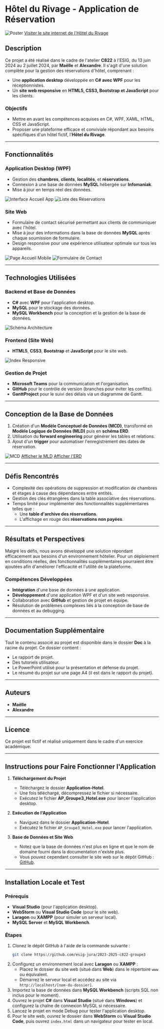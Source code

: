 # Hôtel du Rivage - Application de Réservation

![Poster](Doc/img/Poster-Hotel-MHD-API.png)
[Visiter le site internet de l'Hôtel du Rivage](https://pitarchalexandre.github.io/hotel_du_rivage_site_web/)

## Description

Ce projet a été réalisé dans le cadre de l'atelier **C822** à l'ESIG, du 13 juin 2024 au 2 juillet 2024, par **Maëlle** et **Alexandre**. Il s'agit d'une solution complète pour la gestion des réservations d'hôtel, comprenant :

- Une **application desktop** développée en **C# avec WPF** pour les réceptionnistes.
- Un **site web responsive** en **HTML5, CSS3, Bootstrap et JavaScript** pour les clients.

### Objectifs

- Mettre en avant les compétences acquises en C#, WPF, XAML, HTML, CSS et JavaScript.
- Proposer une plateforme efficace et conviviale répondant aux besoins spécifiques d'un hôtel fictif, l'**Hôtel du Rivage**.

---

## Fonctionnalités

### Application Desktop (WPF)
- Gestion des **chambres**, **clients**, **localités**, et **réservations**.
- Connexion à une base de données **MySQL** hébergée sur **Infomaniak**.
- Mise à jour en temps réel des données.

![Interface Accueil App](Doc/img/interface-accueil-app.png)
![Liste des Réservations](Doc/img/reservationListView.png)

### Site Web
- Formulaire de contact sécurisé permettant aux clients de communiquer avec l'hôtel.
- Mise à jour des informations dans la base de données **MySQL** après chaque soumission de formulaire.
- Design responsive pour une expérience utilisateur optimale sur tous les appareils.

![Page Accueil Mobile](Doc/img/page-accueil-tel.PNG)
![Formulaire de Contact](Doc/img/formulaire.PNG)

---

## Technologies Utilisées

### Backend et Base de Données
- **C#** avec **WPF** pour l'application desktop.
- **MySQL** pour le stockage des données.
- **MySQL Workbench** pour la conception et la gestion de la base de données.

![Schéma Architecture](Doc/img/schema_architecture_du_systeme.png)

### Frontend (Site Web)
- **HTML5**, **CSS3**, **Bootstrap** et **JavaScript** pour le site web.

![Index Responsive](Doc/img/indexhtmlResponsive.PNG)

### Gestion de Projet
- **Microsoft Teams** pour la communication et l'organisation.
- **GitHub** pour le contrôle de version (branches pour éviter les conflits).
- **GanttProject** pour le suivi des délais via un diagramme de Gantt.

---

## Conception de la Base de Données

1. Création d'un **Modèle Conceptuel de Données (MCD)**, transformé en **Modèle Logique de Données (MLD)** puis en **schéma ERD**.
2. Utilisation du **forward engineering** pour générer les tables et relations.
3. Ajout d'un **trigger** pour automatiser l'enregistrement des dates de réservation.

![MCD](Doc/img/MCD-Hotel.PNG)
[Afficher le MLD](Doc/img/MLD-Hotel.PNG)
[Afficher l'ERD](Doc/img/ERD-Hotel.PNG)

---

## Défis Rencontrés

- Complexité des opérations de suppression et modification de chambres et étages à cause des dépendances entre entités.
- Gestion des clés étrangères dans la table associative des réservations.
- Temps limité pour implémenter des fonctionnalités supplémentaires telles que :
  - Une **table d'archive des réservations**.
  - L'affichage en rouge des **réservations non payées**.

---

## Résultats et Perspectives

Malgré les défis, nous avons développé une solution répondant efficacement aux besoins d'un environnement hôtelier. Pour un déploiement en conditions réelles, des fonctionnalités supplémentaires pourraient être ajoutées afin d'améliorer l'efficacité et l'utilité de la plateforme.

### Compétences Développées
- **Intégration** d'une base de données à une application.
- **Développement** d'une application WPF et d'un site web responsive.
- Collaboration avec **GitHub** et gestion de projet en équipe.
- Résolution de problèmes complexes liés à la conception de base de données et au debugging.

---

## Documentation Supplémentaire

Tout le contenu associé au projet est disponible dans le dossier **Doc** à la racine du projet. Ce dossier contient :

- Le rapport de projet.
- Des tutoriels utilisateur.
- Le PowerPoint utilisé pour la présentation et défense du projet.
- Le résumé du projet sur une page A4 (il est dans le rapport du projet).

---

## Auteurs

- **Maëlle**
- **Alexandre**

---

## Licence

Ce projet est fictif et réalisé uniquement dans le cadre d'un exercice académique.

---

## Instructions pour Faire Fonctionner l'Application

1. **Téléchargement du Projet**
   - Téléchargez le dossier **Application-Hotel**.
   - Une fois téléchargé, décompressez le fichier si nécessaire.
   - Exécutez le fichier **AP_Groupe3_Hotel.exe** pour lancer l'application desktop.

2. **Exécution de l'Application**
   - Naviguez dans le dossier **Application-Hotel**.
   - Exécutez le fichier `AP_Groupe3_Hotel.exe` pour lancer l'application.

3. **Base de Données et Site Web**
   - Notez que la base de données n'est plus en ligne et que le nom de domaine fourni dans la documentation n'existe plus.
   - Vous pouvez cependant consulter le site web sur le dépôt GitHub : [GitHub](https://github.com/esig-jura/2023-2025-c822-groupe3).

---

## Installation Locale et Test

### Prérequis
- **Visual Studio** (pour l'application desktop).
- **WebStorm** ou **Visual Studio Code** (pour le site web).
- **Laragon** ou **XAMPP** (pour simuler un serveur local).
- **MySQL Server** et **MySQL Workbench**.

### Étapes

1. Clonez le dépôt GitHub à l'aide de la commande suivante :
   ```bash
   git clone https://github.com/esig-jura/2023-2025-c822-groupe3
   ```
2. Configurez un environnement local avec **Laragon** ou **XAMPP** :
   - Placez le dossier du site web (situé dans **Web**) dans le répertoire `www` ou équivalent.
   - Démarrez le serveur local et accédez au site via `http://localhost/[nom-du-dossier]`.
3. Importez la base de données dans **MySQL Workbench** (scripts SQL non inclus pour le moment).
4. Ouvrez le projet **C#** dans **Visual Studio** (situé dans **Windows**) et configurez la chaîne de connexion MySQL si nécessaire.
5. Lancez le projet en mode Debug pour tester l'application desktop.
6. Pour le site web, ouvrez le dossier dans **WebStorm** ou **Visual Studio Code**, puis ouvrez `index.html` dans un navigateur pour tester en local.
